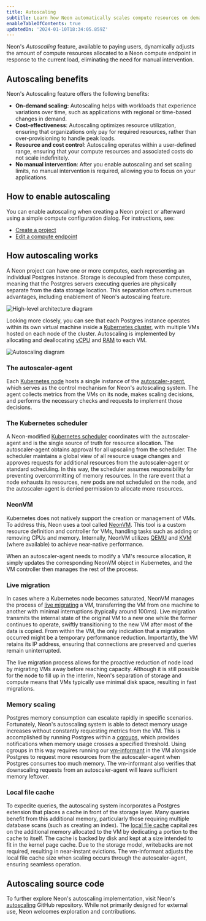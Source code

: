 ```yaml
---
title: Autoscaling
subtitle: Learn how Neon automatically scales compute resources on demand
enableTableOfContents: true
updatedOn: '2024-01-10T18:34:05.859Z'
---
```


Neon's _Autoscaling_ feature, available to paying users, dynamically adjusts the amount of compute resources allocated to a Neon compute endpoint in response to the current load, eliminating the need for manual intervention.

## Autoscaling benefits

Neon's Autoscaling feature offers the following benefits:

- **On-demand scaling:** Autoscaling helps with workloads that experience variations over time, such as applications with regional or time-based changes in demand.
- **Cost-effectiveness**: Autoscaling optimizes resource utilization, ensuring that organizations only pay for required resources, rather than over-provisioning to handle peak loads.
- **Resource and cost control**: Autoscaling operates within a user-defined range, ensuring that your compute resources and associated costs do not scale indefinitely.
- **No manual intervention**: After you enable autoscaling and set scaling limits, no manual intervention is required, allowing you to focus on your applications.

## How to enable autoscaling

You can enable autoscaling when creating a Neon project or afterward using a simple compute configuration dialog. For instructions, see:

- [Create a project](/docs/manage/projects#create-a-project)
- [Edit a compute endpoint](/docs/manage/endpoints#edit-a-compute-endpoint)

## How autoscaling works

A Neon project can have one or more computes, each representing an individual Postgres instance. Storage is decoupled from these computes, meaning that the Postgres servers executing queries are physically separate from the data storage location. This separation offers numerous advantages, including enablement of Neon's autoscaling feature.

![High-level architecture diagram](/docs/introduction/autoscale-high-level-architecture.webp)

Looking more closely, you can see that each Postgres instance operates within its own virtual machine inside a [Kubernetes cluster](/docs/reference/glossary#kubernetes-cluster), with multiple VMs hosted on each node of the cluster. Autoscaling is implemented by allocating and deallocating [vCPU](/docs/reference/glossary#vcpu) and [RAM](/docs/reference/glossary#ram) to each VM.

![Autoscaling diagram](/docs/introduction/autoscale-architecture.webp)

### The autoscaler-agent

Each [Kubernetes node](/docs/reference/glossary#kubernetes-node) hosts a single instance of the [autoscaler-agent](/docs/reference/glossary#autoscaler-agent), which serves as the control mechanism for Neon's autoscaling system. The agent collects metrics from the VMs on its node, makes scaling decisions, and performs the necessary checks and requests to implement those decisions.

### The Kubernetes scheduler

A Neon-modified [Kubernetes scheduler](/docs/reference/glossary#kubernetes-scheduler) coordinates with the autoscaler-agent and is the single source of truth for resource allocation. The autoscaler-agent obtains approval for all upscaling from the scheduler. The scheduler maintains a global view of all resource usage changes and approves requests for additional resources from the autoscaler-agent or standard scheduling. In this way, the scheduler assumes responsibility for preventing overcommitting of memory resources. In the rare event that a node exhausts its resources, new pods are not scheduled on the node, and the autoscaler-agent is denied permission to allocate more resources.

### NeonVM

Kubernetes does not natively support the creation or management of VMs. To address this, Neon uses a tool called [NeonVM](/docs/reference/glossary#neonvm). This tool is a custom resource definition and controller for VMs, handling tasks such as adding or removing CPUs and memory. Internally, NeonVM utilizes [QEMU](/docs/reference/glossary#qemu) and [KVM](/docs/reference/glossary#kvm) (where available) to achieve near-native performance.

When an autoscaler-agent needs to modify a VM's resource allocation, it simply updates the corresponding NeonVM object in Kubernetes, and the VM controller then manages the rest of the process.

### Live migration

In cases where a Kubernetes node becomes saturated, NeonVM manages the process of [live migrating](/docs/reference/glossary#live-migration) a VM, transferring the VM from one machine to another with minimal interruptions (typically around 100ms). Live migration transmits the internal state of the original VM to a new one while the former continues to operate, swiftly transitioning to the new VM after most of the data is copied. From within the VM, the only indication that a migration occurred might be a temporary performance reduction. Importantly, the VM retains its IP address, ensuring that connections are preserved and queries remain uninterrupted.

The live migration process allows for the proactive reduction of node load by migrating VMs away before reaching capacity. Although it is still possible for the node to fill up in the interim, Neon's separation of storage and compute means that VMs typically use minimal disk space, resulting in fast migrations.

### Memory scaling

Postgres memory consumption can escalate rapidly in specific scenarios. Fortunately, Neon's autoscaling system is able to detect memory usage increases without constantly requesting metrics from the VM. This is accomplished by running Postgres within a [cgroups](/docs/reference/glossary#cgroups), which provides notifications when memory usage crosses a specified threshold. Using cgroups in this way requires running our [vm-informant](/docs/reference/glossary#vm-informant) in the VM alongside Postgres to request more resources from the autoscaler-agent when Postgres consumes too much memory. The vm-informant also verifies that downscaling requests from an autoscaler-agent will leave sufficient memory leftover.

### Local file cache

To expedite queries, the autoscaling system incorporates a Postgres extension that places a cache in front of the storage layer. Many queries benefit from this additional memory, particularly those requiring multiple database scans (such as creating an index). The [local file cache](/docs/reference/glossary#local-file-cache) capitalizes on the additional memory allocated to the VM by dedicating a portion to the cache to itself. The cache is backed by disk and kept at a size intended to fit in the kernel page cache. Due to the storage model, writebacks are not required, resulting in near-instant evictions. The vm-informant adjusts the local file cache size when scaling occurs through the autoscaler-agent, ensuring seamless operation.

## Autoscaling source code

To further explore Neon's autoscaling implementation, visit Neon's [autoscaling](https://github.com/neondatabase/autoscaling) GitHub repository. While not primarily designed for external use, Neon welcomes exploration and contributions.
